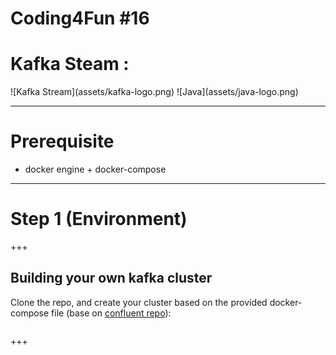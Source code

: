 # Coding4Fun #16

<h1>Kafka Steam :</h1>
![Kafka Stream](assets/kafka-logo.png)
![Java](assets/java-logo.png)

---
# Prerequisite
- docker engine + docker-compose 
---
# Step 1 (Environment)

+++

## Building your own kafka cluster
Clone the repo, and create your cluster based on the provided docker-compose file (base on [confluent repo](https://github.com/confluentinc/cp-all-in-one)):
````

````
+++
